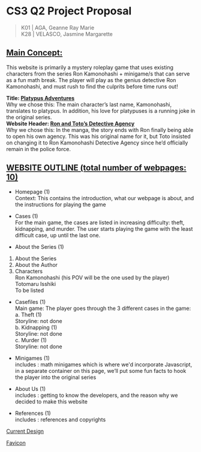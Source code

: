 # CS3 Q2 Project Proposal   

> K01 | AGA, Geanne Ray Marie  
> K28 | VELASCO, Jasmine Margarette   

## <u>**Main Concept:**</u>  
This website is primarily a mystery roleplay game that uses existing characters from the series Ron Kamonohashi + minigame/s that can serve as a fun math break. The player will play as the genius detective Ron Kamonohashi, and must rush to find the culprits before time runs out!  

**Title: <u>Platypus Adventures</u>**  
Why we chose this: The main character’s last name, Kamonohashi, translates to platypus. In addition, his love for platypuses is a running joke in the original series.    
**Website Header: <u>Ron and Toto’s Detective Agency</u>**  
Why we chose this: In the manga, the story ends with Ron finally being able to open his own agency. This was his original name for it, but Toto insisted on changing it to Ron Kamonohashi Detective Agency since he’d officially remain in the police force.

## <u>WEBSITE OUTLINE (total number of webpages: 10)</u>  
- Homepage (1)  
Context: This contains the introduction, what our webpage is about, and the instructions for playing the game

- Cases (1)  
For the main game, the cases are listed in increasing difficulty: theft, kidnapping, and murder. The user starts playing the game with the least difficult case, up until the last one.

- About the Series (1)  
1. About the Series
2. About the Author
3. Characters  
Ron Kamonohashi (his POV will be the one used by the player)  
Totomaru Isshiki  
To be listed  

- Casefiles (1)  
Main game: The player goes through the 3 different cases in the game:  
a. Theft (1)  
    Storyline: not done  
b. Kidnapping (1)  
    Storyline: not done  
c. Murder (1)  
    Storyline: not done  

- Minigames (1)  
includes : math minigames which is where we'd incorporate Javascript, in a separate container on this page, we’ll put some fun facts to hook the player into the original series

- About Us (1)  
includes : getting to know the developers, and the reason why we decided to make this website

- References (1)  
includes : references and copyrights


[Current Design](https://www.canva.com/design/DAG23_B6BJc/JqxMmk6-bANji7Mp-_NhwA/edit?utm_content=DAG23_B6BJc&utm_campaign=designshare&utm_medium=link2&utm_source=sharebutton)  

[Favicon](b72bc46f-1475-4efa-813e-2b518d0ba110.jpg)
